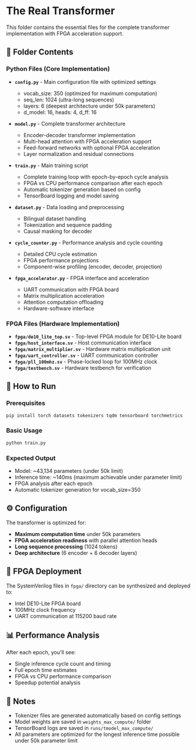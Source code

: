 # The Real Transformer

This folder contains the essential files for the complete transformer implementation with FPGA acceleration support.

## 📁 Folder Contents

### Python Files (Core Implementation)

- **`config.py`** - Main configuration file with optimized settings
  - vocab_size: 350 (optimized for maximum computation)
  - seq_len: 1024 (ultra-long sequences)
  - layers: 6 (deepest architecture under 50k parameters)
  - d_model: 16, heads: 4, d_ff: 16

- **`model.py`** - Complete transformer architecture
  - Encoder-decoder transformer implementation
  - Multi-head attention with FPGA acceleration support
  - Feed-forward networks with optional FPGA acceleration
  - Layer normalization and residual connections

- **`train.py`** - Main training script
  - Complete training loop with epoch-by-epoch cycle analysis
  - FPGA vs CPU performance comparison after each epoch
  - Automatic tokenizer generation based on config
  - TensorBoard logging and model saving

- **`dataset.py`** - Data loading and preprocessing
  - Bilingual dataset handling
  - Tokenization and sequence padding
  - Causal masking for decoder

- **`cycle_counter.py`** - Performance analysis and cycle counting
  - Detailed CPU cycle estimation
  - FPGA performance projections
  - Component-wise profiling (encoder, decoder, projection)

- **`fpga_accelerator.py`** - FPGA interface and acceleration
  - UART communication with FPGA board
  - Matrix multiplication acceleration
  - Attention computation offloading
  - Hardware-software interface

### FPGA Files (Hardware Implementation)

- **`fpga/de10_lite_top.sv`** - Top-level FPGA module for DE10-Lite board
- **`fpga/host_interface.sv`** - Host communication interface
- **`fpga/matrix_multiplier.sv`** - Hardware matrix multiplication unit
- **`fpga/uart_controller.sv`** - UART communication controller
- **`fpga/pll_100mhz.sv`** - Phase-locked loop for 100MHz clock
- **`fpga/testbench.sv`** - Hardware testbench for verification

## 🚀 How to Run

### Prerequisites
```bash
pip install torch datasets tokenizers tqdm tensorboard torchmetrics
```

### Basic Usage
```bash
python train.py
```

### Expected Output
- Model: ~43,134 parameters (under 50k limit)
- Inference time: ~140ms (maximum achievable under parameter limit)
- FPGA analysis after each epoch
- Automatic tokenizer generation for vocab_size=350

## ⚙️ Configuration

The transformer is optimized for:
- **Maximum computation time** under 50k parameters
- **FPGA acceleration readiness** with parallel attention heads
- **Long sequence processing** (1024 tokens)
- **Deep architecture** (6 encoder + 6 decoder layers)

## 🔧 FPGA Deployment

The SystemVerilog files in `fpga/` directory can be synthesized and deployed to:
- Intel DE10-Lite FPGA board
- 100MHz clock frequency
- UART communication at 115200 baud rate

## 📊 Performance Analysis

After each epoch, you'll see:
- Single inference cycle count and timing
- Full epoch time estimates
- FPGA vs CPU performance comparison
- Speedup potential analysis

## 📝 Notes

- Tokenizer files are generated automatically based on config settings
- Model weights are saved in `weights_max_compute/` folder
- TensorBoard logs are saved in `runs/tmodel_max_compute/`
- All parameters are optimized for the longest inference time possible under 50k parameter limit
